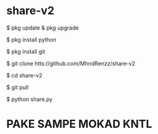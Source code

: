 # share-v2

$ pkg update & pkg upgrade

$ pkg install python

$ pkg install git 

$ git clone htts://github.com/MhndRenzz/share-v2

$ cd share-v2

$ git pull

$ python share.py

# PAKE SAMPE MOKAD KNTL
